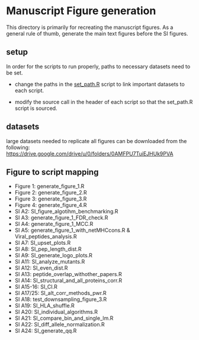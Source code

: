 # Manuscript Figure generation

This directory is primarily for recreating the manuscript figures. As a general rule of thumb, generate the main text figures before the SI figures. 

## setup
 
 In order for the scripts to run properly, paths to necessary datasets need to be set.
 
 * change the paths in the [set_path.R](set_path.R) script to link important datasets to each script.
 
 * modify the source call in the header of each script so that the set_path.R script is sourced. 
 
 
## datasets 

large datasets needed to replicate all figures can be downloaded from the following: https://drive.google.com/drive/u/0/folders/0AMFPU7TuiEJHUk9PVA



## Figure to script mapping

* Figure 1: generate_figure_1.R
* Figure 2: generate_figure_2.R
* Figure 3: generate_figure_3.R
* Figure 4: generate_figure_4.R
* SI A2: SI_figure_algotihm_benchmarking.R
* SI A3: generate_figure_1_FDR_check.R
* SI A4: generate_figure_1_MCC.R
* SI A5: generate_figure_1_with_netMHCcons.R & Viral_peptides_analysis.R
* SI A7: SI_upset_plots.R
* SI A8: SI_pep_length_dist.R 
* SI A9: SI_generate_logo_plots.R
* SI A11: SI_analyze_mutants.R
* SI A12: SI_even_dist.R
* SI A13: peptide_overlap_withother_papers.R
* SI A14: SI_structural_and_all_proteins_corr.R
* SI A15-16: SI_CI.R
* SI A17/25: SI_alt_corr_methods_pwr.R
* SI A18: test_downsampling_figure_3.R
* SI A19: SI_HLA_shuffle.R 
* SI A20: SI_individual_algorithms.R
* SI A21: SI_compare_bin_and_single_lm.R
* SI A22: SI_diff_allele_normalization.R
* SI A24: SI_generate_qq.R
